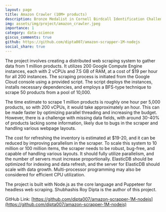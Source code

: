 ```yaml
---
layout: page
title: Amazon Crawler (10M+ products)
description: Bronze Medalist in Cornell Birdcall Identification Challenge
img: assets/img/project/amazon_crawler.jpeg
importance: 1
category: data-science
giscus_comments: true
github: https://github.com/dipta007/amazon-scrapper-1M-nodejs
social_share: true
---
```


The project involves creating a distributed web scraping system to gather data from 1 million products. It utilizes 200 Google Compute Engine instances, each with 2 vCPUs and 7.5 GB of RAM, at a cost of $19 per hour for all 200 instances. The scraping process is initiated from the Google Cloud console using a provided script. The script deploys the instances, installs necessary dependencies, and employs a BFS-type technique to scrape 50 products from a pool of 10,000.

The time estimate to scrape 1 million products is roughly one hour per 5,000 products, so with 200 vCPUs, it would take approximately an hour. This can be made faster by optimizing parallel threading and increasing the budget. However, there is a challenge with missing data fields, with around 30-40% of products lacking some information, likely due to bugs in the scraper and handling various webpage layouts.

The cost for refreshing the inventory is estimated at $19-20, and it can be reduced by improving parallelism in the scraper. To scale this system to 10 million or 100 million items, the scraper needs to be robust, bug-free, and capable of handling various layouts. It should fully utilize parallelism, and the number of servers must increase proportionally. ElasticDB should be optimized for indexing and data refresh, and the server for ElasticDB should scale with data growth. Multi-processor programming may also be considered for efficient CPU utilization.

The project is built with Node.js as the core language and Puppeteer for headless web scraping. Shubhashis Roy Dipta is the author of this project.

GitHub Link: [https://github.com/dipta007/amazon-scrapper-1M-nodejs](https://github.com/dipta007/amazon-scrapper-1M-nodejs)
